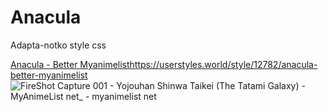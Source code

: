 # Anacula
Adapta-notko style css

[Anacula - Better Myanimelist](https://userstyles.world/style/12782/anacula-better-myanimelist)https://userstyles.world/style/12782/anacula-better-myanimelist
![FireShot Capture 001 - Yojouhan Shinwa Taikei (The Tatami Galaxy) - MyAnimeList net_ - myanimelist net](https://github.com/rodhfr/Anacula/assets/83579016/890ab72c-b641-498b-84af-bd971ad814ba)
